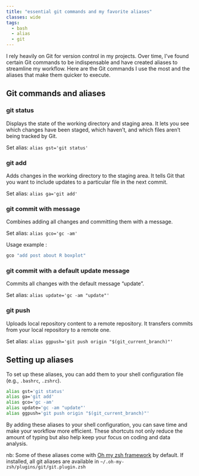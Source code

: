 ```yaml
---
title: "essential git commands and my favorite aliases"
classes: wide
tags:
  - bash
  - alias
  - git
---
```


I rely heavily on Git for version control in my projects. Over time, I’ve found certain Git commands to be indispensable and have created aliases to streamline my workflow. Here are the Git commands I use the most and the aliases that make them quicker to execute.

## Git commands and aliases

### git status
Displays the state of the working directory and staging area. It lets you see which changes have been staged, which haven’t, and which files aren’t being tracked by Git.

Set alias: `alias gst='git status'`

### git add
Adds changes in the working directory to the staging area. It tells Git that you want to include updates to a particular file in the next commit.

Set alias: `alias ga='git add'`

### git commit with message
Combines adding all changes and committing them with a message.

Set alias: `alias gco='gc -am'`

Usage example : 
```bash
gco "add post about R boxplot"
```

### git commit with a default update message
Commits all changes with the default message “update”.

Set alias: `alias update='gc -am "update"'`

### git push
Uploads local repository content to a remote repository. It transfers commits from your local repository to a remote one.

Set alias: `alias ggpush='git push origin "$(git_current_branch)"'`

## Setting up aliases

To set up these aliases, you can add them to your shell configuration file (e.g., `.bashrc`, `.zshrc`).

```bash
alias gst='git status'
alias ga='git add'
alias gco='gc -am'
alias update='gc -am "update"'
alias ggpush='git push origin "$(git_current_branch)"'
```

By adding these aliases to your shell configuration, you can save time and make your workflow more efficient. These shortcuts not only reduce the amount of typing but also help keep your focus on coding and data analysis.

nb: Some of these aliases come with [Oh my zsh framework](https://ohmyz.sh/) by default. If installed, all git aliases are available in `~/.oh-my-zsh/plugins/git/git.plugin.zsh`